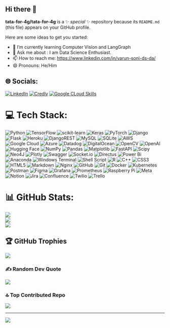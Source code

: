 ## Hi there 👋
**tata-for-4g/tata-for-4g** is a ✨ _special_ ✨ repository because its `README.md` (this file) appears on your GitHub profile.

Here are some ideas to get you started:

- 🌱 I’m currently learning Computer Vision and LangGraph
- 💬 Ask me about : I am Data Science Enthusiast.
- 📫 How to reach me: https://www.linkedin.com/in/varun-soni-ds-da/
- 😄 Pronouns: He/Him


## 🌐 Socials:
[![LinkedIn](https://img.icons8.com/fluency/50/linkedin.png)](https://linkedin.com/in/https://www.linkedin.com/in/varun-soni-ds-da/)  [![Credly](https://img.icons8.com/color/48/credly.png)](https://www.credly.com/users/varun-soni-ai)  [![Google CLoud Skills](https://img.icons8.com/color/48/google-cloud.png)](https://www.cloudskillsboost.google/public_profiles/dffb97c5-f739-4934-8190-afe05e14e17f)
# 💻 Tech Stack:
![Python](https://img.icons8.com/color/48/python.png)  ![TensorFlow](https://img.icons8.com/color/48/tensorflow.png)  ![scikit-learn](https://img.shields.io/badge/scikit--learn-%23F7931E.svg?style=for-the-badge&logo=scikit-learn&logoColor=white)  ![Keras](https://img.shields.io/badge/Keras-%23D00000.svg?style=for-the-badge&logo=Keras&logoColor=white)  ![PyTorch](https://img.shields.io/badge/PyTorch-%23EE4C2C.svg?style=for-the-badge&logo=PyTorch&logoColor=white)  ![Django](https://img.icons8.com/color/48/django.png)  ![Flask](https://img.icons8.com/color/48/flask.png)  ![Heroku](https://img.icons8.com/color/48/heroku.png)  ![DjangoREST](https://img.shields.io/badge/DJANGO-REST-ff1709?style=for-the-badge&logo=django&logoColor=white&color=ff1709&labelColor=gray)  ![MySQL](https://img.shields.io/badge/mysql-4479A1.svg?style=for-the-badge&logo=mysql&logoColor=white)  ![SQLite](https://img.icons8.com/ios/50/sqlite.png)  ![AWS](https://img.icons8.com/color/48/amazon-web-services.png)  ![Google Cloud](https://img.icons8.com/color/48/google-cloud.png)  ![Azure](https://img.icons8.com/fluency/50/azure-1.png)  ![Datadog](https://img.shields.io/badge/datadog-%23632CA6.svg?style=for-the-badge&logo=datadog&logoColor=white)  ![DigitalOcean](https://img.icons8.com/ios-filled/50/digitalocean.png)  ![OpenCV](https://img.icons8.com/color/48/opencv.png)  ![OpenAI](https://img.icons8.com/material-outlined/50/chatgpt.png)  ![Hugging Face](https://img.icons8.com/fluency/50/hugging-face_app.png)  ![NumPy](https://img.icons8.com/color/48/numpy.png)  ![Pandas](https://img.icons8.com/color/48/pandas.png)  ![Matplotlib](https://img.shields.io/badge/Matplotlib-%23ffffff.svg?style=for-the-badge&logo=Matplotlib&logoColor=black)  ![FastAPI](https://img.shields.io/badge/FastAPI-005571?style=for-the-badge&logo=fastapi)  ![Scipy](https://img.shields.io/badge/SciPy-%230C55A5.svg?style=for-the-badge&logo=scipy&logoColor=%white)  ![Neo4J](https://img.shields.io/badge/Neo4j-008CC1?style=for-the-badge&logo=neo4j&logoColor=white)  ![Plotly](https://img.shields.io/badge/Plotly-%233F4F75.svg?style=for-the-badge&logo=plotly&logoColor=white)  ![Swagger](https://img.icons8.com/color/48/cloud-function.png)  ![Socket.io](https://img.shields.io/badge/Socket.io-black?style=for-the-badge&logo=socket.io&badgeColor=010101)  ![Directus](https://img.shields.io/badge/directus-%2364f.svg?style=for-the-badge&logo=directus&logoColor=white)  ![Power Bi](https://img.icons8.com/color/48/power-bi-2021.png)  ![Anaconda](https://img.icons8.com/fluency/50/anaconda--v2.png)  ![Windows Terminal](https://img.icons8.com/fluency/50/console.png)  ![Shell Script](https://img.shields.io/badge/shell_script-%23121011.svg?style=for-the-badge&logo=gnu-bash&logoColor=white)  ![R](https://img.icons8.com/fluency/50/r-project.png)  ![C++](https://img.icons8.com/fluency/50/c-plus-plus-logo.png)  ![CSS3](https://img.icons8.com/pulsar-gradient/48/css.png)  ![HTML5](https://img.icons8.com/color/48/html-5--v1.png)  ![Markdown](https://img.shields.io/badge/markdown-%23000000.svg?style=for-the-badge&logo=markdown&logoColor=white)  ![Nginx](https://img.shields.io/badge/nginx-%23009639.svg?style=for-the-badge&logo=nginx&logoColor=white)  ![GitHub](https://img.icons8.com/fluency-systems-filled/50/github.png)  ![Git](https://img.icons8.com/color/48/git.png)  ![Docker](https://img.icons8.com/fluency/50/docker.png)  ![Kubernetes](https://img.icons8.com/color/48/kubernetes.png)  
![Postman](https://img.shields.io/badge/Postman-FF6C37?style=for-the-badge&logo=postman&logoColor=white)  ![Figma](https://img.icons8.com/fluency/50/figma.png)  ![Grafana](https://img.icons8.com/fluency/50/grafana.png)  ![Prometheus](https://img.icons8.com/fluency/50/prometheus-app.png) ![Raspberry Pi](https://img.shields.io/badge/-RaspberryPi-C51A4A?style=for-the-badge&logo=Raspberry-Pi)  ![Meta](https://img.icons8.com/fluency/50/meta.png)  ![Notion](https://img.icons8.com/ios/50/notion.png)  ![Jira](https://img.icons8.com/color/48/jira.png)  ![Confluence](https://img.icons8.com/fluency/50/confluence.png)  ![Twilio](https://img.icons8.com/external-tal-revivo-color-tal-revivo/48/external-twilio-is-a-cloud-communications-platform-as-a-service-company-logo-color-tal-revivo.png)  ![Trello]([https://img.shields.io/badge/Trello-%23026AA7.svg?style=for-the-badge&logo=Trello&logoColor=white](https://img.icons8.com/color/48/trello.png))
# 📊 GitHub Stats:
![](https://github-readme-stats.vercel.app/api?username=tata-for-4g&theme=dark&hide_border=false&include_all_commits=false&count_private=false)<br/>
![](https://github-readme-streak-stats.herokuapp.com/?user=tata-for-4g&theme=dark&hide_border=false)<br/>
![](https://github-readme-stats.vercel.app/api/top-langs/?username=tata-for-4g&theme=dark&hide_border=false&include_all_commits=false&count_private=false&layout=compact)

## 🏆 GitHub Trophies
![](https://github-profile-trophy.vercel.app/?username=tata-for-4g&theme=radical&no-frame=false&no-bg=true&margin-w=4)

### ✍️ Random Dev Quote
![](https://quotes-github-readme.vercel.app/api?type=horizontal&theme=radical)

### 🔝 Top Contributed Repo
![](https://github-contributor-stats.vercel.app/api?username=tata-for-4g&limit=5&theme=dark&combine_all_yearly_contributions=true)

---
[![](https://visitcount.itsvg.in/api?id=tata-for-4g&icon=0&color=0)](https://visitcount.itsvg.in)

<!-- Proudly created with GPRM ( https://gprm.itsvg.in ) -->
